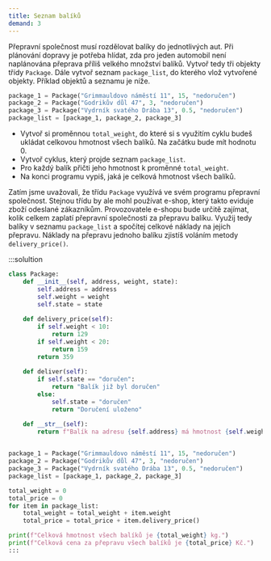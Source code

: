 ```yaml
---
title: Seznam balíků
demand: 3
---
```


Přepravní společnost musí rozdělovat balíky do jednotlivých aut. Při plánování dopravy je potřeba hlídat, zda pro jeden automobil není naplánována přeprava příliš velkého množství balíků. Vytvoř tedy tři objekty třídy `Package`. Dále vytvoř seznam `package_list`, do kterého vlož vytvořené objekty. Příklad objektů a seznamu je níže.

```py
package_1 = Package("Grimmauldovo náměstí 11", 15, "nedoručen")
package_2 = Package("Godrikův důl 47", 3, "nedoručen")
package_3 = Package("Vydrník svatého Drába 13", 0.5, "nedoručen")
package_list = [package_1, package_2, package_3]
```

- Vytvoř si proměnnou `total_weight`, do které si s využitím cyklu budeš ukládat celkovou hmotnost všech balíků. Na začátku bude mít hodnotu 0.
- Vytvoř cyklus, který projde seznam `package_list`.
- Pro každý balík přičti jeho hmotnost k proměnné `total_weight`.
- Na konci programu vypiš, jaká je celková hmotnost všech balíků.

Zatím jsme uvažovali, že třídu `Package` využívá ve svém programu přepravní společnost. Stejnou třídu by ale mohl používat e-shop, který takto eviduje zboží odeslané zákazníkům. Provozovatele e-shopu bude určitě zajímat, kolik celkem zaplatí přepravní společnosti za přepravu balíku. Využij tedy balíky v seznamu `package_list` a spočítej celkové náklady na jejich přepravu. Náklady na přepravu jednoho balíku zjistíš voláním metody `delivery_price()`.

:::solultion
```py
class Package:
    def __init__(self, address, weight, state):
        self.address = address
        self.weight = weight
        self.state = state
    
    def delivery_price(self):
        if self.weight < 10:
            return 129
        if self.weight < 20:
            return 159
        return 359
    
    def deliver(self):
        if self.state == "doručen":
            return "Balík již byl doručen"
        else:
            self.state = "doručen"
            return "Doručení uloženo"

    def __str__(self):
        return f"Balík na adresu {self.address} má hmotnost {self.weight} kg a je ve stavu {self.state}."
    

package_1 = Package("Grimmauldovo náměstí 11", 15, "nedoručen")
package_2 = Package("Godrikův důl 47", 3, "nedoručen")
package_3 = Package("Vydrník svatého Drába 13", 0.5, "nedoručen")
package_list = [package_1, package_2, package_3]

total_weight = 0
total_price = 0
for item in package_list:
    total_weight = total_weight + item.weight
    total_price = total_price + item.delivery_price()

print(f"Celková hmotnost všech balíků je {total_weight} kg.")
print(f"Celková cena za přepravu všech balíků je {total_price} Kč.")
:::
```
